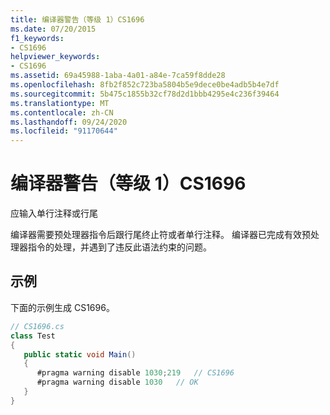 ```yaml
---
title: 编译器警告（等级 1）CS1696
ms.date: 07/20/2015
f1_keywords:
- CS1696
helpviewer_keywords:
- CS1696
ms.assetid: 69a45988-1aba-4a01-a84e-7ca59f8dde28
ms.openlocfilehash: 8fb2f852c723ba5804b5e9dece0be4adb5b4e7df
ms.sourcegitcommit: 5b475c1855b32cf78d2d1bbb4295e4c236f39464
ms.translationtype: MT
ms.contentlocale: zh-CN
ms.lasthandoff: 09/24/2020
ms.locfileid: "91170644"
---
```

# <a name="compiler-warning-level-1-cs1696"></a>编译器警告（等级 1）CS1696

应输入单行注释或行尾  
  
 编译器需要预处理器指令后跟行尾终止符或者单行注释。 编译器已完成有效预处理器指令的处理，并遇到了违反此语法约束的问题。  
  
## <a name="example"></a>示例  

 下面的示例生成 CS1696。  
  
```csharp  
// CS1696.cs  
class Test  
{  
   public static void Main()  
   {  
      #pragma warning disable 1030;219   // CS1696  
      #pragma warning disable 1030   // OK  
   }  
}  
```

